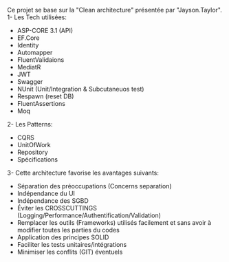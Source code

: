 Ce projet se base sur la "Clean architecture" présentée par "Jayson.Taylor".
1- Les Tech utilisées:
  * ASP-CORE 3.1 (API)
  * EF.Core
  * Identity
  * Automapper
  * FluentValidaions
  * MediatR
  * JWT
  * Swagger
  * NUnit   (Unit/Integration & Subcutaneuos test)
  * Respawn (reset DB)
  * FluentAssertions
  * Moq

2- Les Patterns:
  * CQRS
  * UnitOfWork
  * Repository
  * Spécifications
 
3- Cette architecture favorise les avantages suivants:
  * Séparation des préoccupations (Concerns separation)
  * Indépendance du UI
  * Indépendance des SGBD
  * Éviter les CROSSCUTTINGS (Logging/Performance/Authentification/Validation)     
  * Remplacer les outils (Frameworks) utilisés facilement et sans avoir à modifier toutes les parties du codes
  * Application des principes SOLID
  * Faciliter les tests unitaires/intégrations
  * Minimiser les conflits (GIT) éventuels
